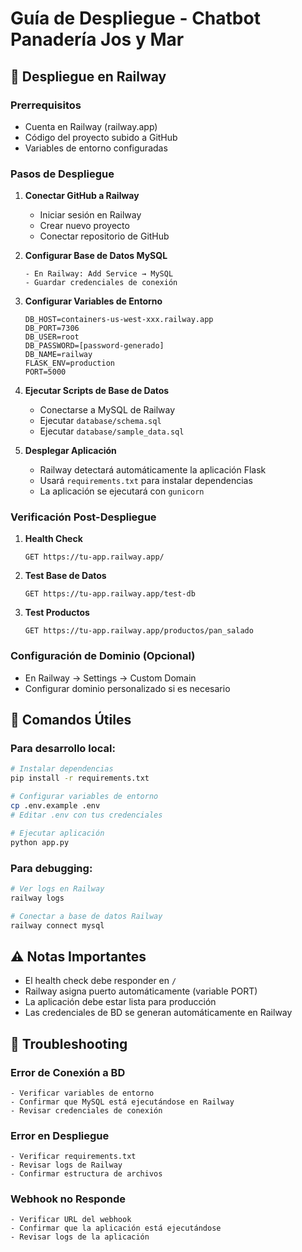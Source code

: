 # Guía de Despliegue - Chatbot Panadería Jos y Mar

## 🚀 Despliegue en Railway

### Prerrequisitos
- Cuenta en Railway (railway.app)
- Código del proyecto subido a GitHub
- Variables de entorno configuradas

### Pasos de Despliegue

1. **Conectar GitHub a Railway**
   - Iniciar sesión en Railway
   - Crear nuevo proyecto
   - Conectar repositorio de GitHub

2. **Configurar Base de Datos MySQL**
   ```
   - En Railway: Add Service → MySQL
   - Guardar credenciales de conexión
   ```

3. **Configurar Variables de Entorno**
   ```
   DB_HOST=containers-us-west-xxx.railway.app
   DB_PORT=7306
   DB_USER=root
   DB_PASSWORD=[password-generado]
   DB_NAME=railway
   FLASK_ENV=production
   PORT=5000
   ```

4. **Ejecutar Scripts de Base de Datos**
   - Conectarse a MySQL de Railway
   - Ejecutar `database/schema.sql`
   - Ejecutar `database/sample_data.sql`

5. **Desplegar Aplicación**
   - Railway detectará automáticamente la aplicación Flask
   - Usará `requirements.txt` para instalar dependencias
   - La aplicación se ejecutará con `gunicorn`

### Verificación Post-Despliegue

1. **Health Check**
   ```
   GET https://tu-app.railway.app/
   ```

2. **Test Base de Datos**
   ```
   GET https://tu-app.railway.app/test-db
   ```

3. **Test Productos**
   ```
   GET https://tu-app.railway.app/productos/pan_salado
   ```

### Configuración de Dominio (Opcional)
- En Railway → Settings → Custom Domain
- Configurar dominio personalizado si es necesario

## 📝 Comandos Útiles

### Para desarrollo local:
```bash
# Instalar dependencias
pip install -r requirements.txt

# Configurar variables de entorno
cp .env.example .env
# Editar .env con tus credenciales

# Ejecutar aplicación
python app.py
```

### Para debugging:
```bash
# Ver logs en Railway
railway logs

# Conectar a base de datos Railway
railway connect mysql
```

## ⚠️ Notas Importantes

- El health check debe responder en `/`
- Railway asigna puerto automáticamente (variable PORT)
- La aplicación debe estar lista para producción
- Las credenciales de BD se generan automáticamente en Railway

## 🔧 Troubleshooting

### Error de Conexión a BD
```
- Verificar variables de entorno
- Confirmar que MySQL está ejecutándose en Railway
- Revisar credenciales de conexión
```

### Error en Despliegue
```
- Verificar requirements.txt
- Revisar logs de Railway
- Confirmar estructura de archivos
```

### Webhook no Responde
```
- Verificar URL del webhook
- Confirmar que la aplicación está ejecutándose
- Revisar logs de la aplicación
```
